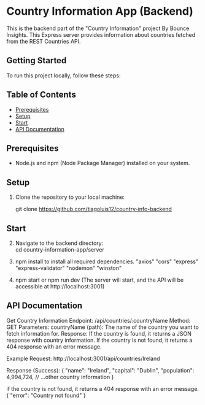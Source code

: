 # Country Information App (Backend)

This is the backend part of the "Country Information" project By Bounce Insights. This Express server provides information about countries fetched from the REST Countries API.

## Getting Started

To run this project locally, follow these steps:

## Table of Contents

- [Prerequisites](#prerequisites)
- [Setup](#setup)
- [Start](#start)
- [API Documentation](#api-documentation)

## Prerequisites

- Node.js and npm (Node Package Manager) installed on your system.

## Setup

1. Clone the repository to your local machine:

   git clone https://github.com/tiagoluis12/country-info-backend

## Start

2. Navigate to the backend directory:  
   cd country-information-app/server

3. npm install to install all required dependencies.
   "axios"
   "cors"
   "express"
   "express-validator"
   "nodemon"
   "winston"
4. npm start or npm run dev (The server will start, and the API will be accessible at http://localhost:3001)

## API Documentation

Get Country Information
Endpoint: /api/countries/:countryName
Method: GET
Parameters: countryName (path): The name of the country you want to fetch information for.
Response: If the country is found, it returns a JSON response with country information.
If the country is not found, it returns a 404 response with an error message.

Example
Request: http://localhost:3001/api/countries/Ireland

Response (Success):
{
"name": "Ireland",
"capital": "Dublin",
"population": 4,994,724,
// ...other country information
}

if the country is not found, it returns a 404 response with an error message.
{
"error": "Country not found"
}
